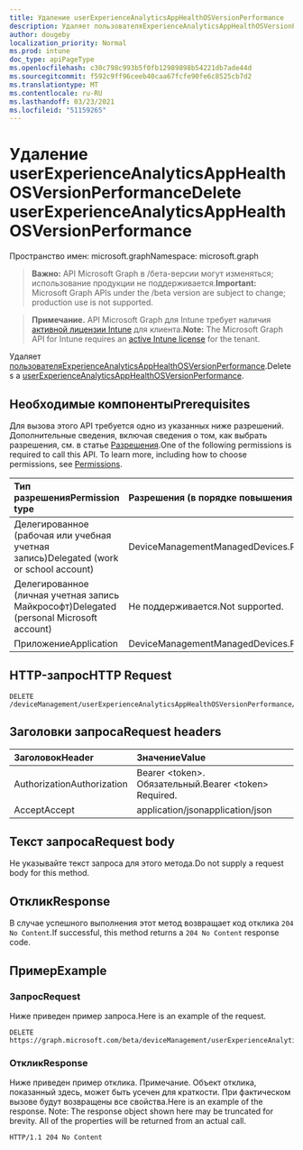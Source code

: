 ```yaml
---
title: Удаление userExperienceAnalyticsAppHealthOSVersionPerformance
description: Удаляет пользователяExperienceAnalyticsAppHealthOSVersionPerformance.
author: dougeby
localization_priority: Normal
ms.prod: intune
doc_type: apiPageType
ms.openlocfilehash: c30c798c993b5f0fb12989898b54221db7ade44d
ms.sourcegitcommit: f592c9ff96ceeb40caa67fcfe90fe6c8525cb7d2
ms.translationtype: MT
ms.contentlocale: ru-RU
ms.lasthandoff: 03/23/2021
ms.locfileid: "51159265"
---
```

# <a name="delete-userexperienceanalyticsapphealthosversionperformance"></a><span data-ttu-id="81f63-103">Удаление userExperienceAnalyticsAppHealthOSVersionPerformance</span><span class="sxs-lookup"><span data-stu-id="81f63-103">Delete userExperienceAnalyticsAppHealthOSVersionPerformance</span></span>

<span data-ttu-id="81f63-104">Пространство имен: microsoft.graph</span><span class="sxs-lookup"><span data-stu-id="81f63-104">Namespace: microsoft.graph</span></span>

> <span data-ttu-id="81f63-105">**Важно:** API Microsoft Graph в /бета-версии могут изменяться; использование продукции не поддерживается.</span><span class="sxs-lookup"><span data-stu-id="81f63-105">**Important:** Microsoft Graph APIs under the /beta version are subject to change; production use is not supported.</span></span>

> <span data-ttu-id="81f63-106">**Примечание.** API Microsoft Graph для Intune требует наличия [активной лицензии Intune](https://go.microsoft.com/fwlink/?linkid=839381) для клиента.</span><span class="sxs-lookup"><span data-stu-id="81f63-106">**Note:** The Microsoft Graph API for Intune requires an [active Intune license](https://go.microsoft.com/fwlink/?linkid=839381) for the tenant.</span></span>

<span data-ttu-id="81f63-107">Удаляет [пользователяExperienceAnalyticsAppHealthOSVersionPerformance](../resources/intune-devices-userexperienceanalyticsapphealthosversionperformance.md).</span><span class="sxs-lookup"><span data-stu-id="81f63-107">Deletes a [userExperienceAnalyticsAppHealthOSVersionPerformance](../resources/intune-devices-userexperienceanalyticsapphealthosversionperformance.md).</span></span>

## <a name="prerequisites"></a><span data-ttu-id="81f63-108">Необходимые компоненты</span><span class="sxs-lookup"><span data-stu-id="81f63-108">Prerequisites</span></span>
<span data-ttu-id="81f63-p101">Для вызова этого API требуется одно из указанных ниже разрешений. Дополнительные сведения, включая сведения о том, как выбрать разрешения, см. в статье [Разрешения](/graph/permissions-reference).</span><span class="sxs-lookup"><span data-stu-id="81f63-p101">One of the following permissions is required to call this API. To learn more, including how to choose permissions, see [Permissions](/graph/permissions-reference).</span></span>

|<span data-ttu-id="81f63-111">Тип разрешения</span><span class="sxs-lookup"><span data-stu-id="81f63-111">Permission type</span></span>|<span data-ttu-id="81f63-112">Разрешения (в порядке повышения привилегий)</span><span class="sxs-lookup"><span data-stu-id="81f63-112">Permissions (from least to most privileged)</span></span>|
|:---|:---|
|<span data-ttu-id="81f63-113">Делегированное (рабочая или учебная учетная запись)</span><span class="sxs-lookup"><span data-stu-id="81f63-113">Delegated (work or school account)</span></span>|<span data-ttu-id="81f63-114">DeviceManagementManagedDevices.ReadWrite.All</span><span class="sxs-lookup"><span data-stu-id="81f63-114">DeviceManagementManagedDevices.ReadWrite.All</span></span>|
|<span data-ttu-id="81f63-115">Делегированное (личная учетная запись Майкрософт)</span><span class="sxs-lookup"><span data-stu-id="81f63-115">Delegated (personal Microsoft account)</span></span>|<span data-ttu-id="81f63-116">Не поддерживается.</span><span class="sxs-lookup"><span data-stu-id="81f63-116">Not supported.</span></span>|
|<span data-ttu-id="81f63-117">Приложение</span><span class="sxs-lookup"><span data-stu-id="81f63-117">Application</span></span>|<span data-ttu-id="81f63-118">DeviceManagementManagedDevices.ReadWrite.All</span><span class="sxs-lookup"><span data-stu-id="81f63-118">DeviceManagementManagedDevices.ReadWrite.All</span></span>|

## <a name="http-request"></a><span data-ttu-id="81f63-119">HTTP-запрос</span><span class="sxs-lookup"><span data-stu-id="81f63-119">HTTP Request</span></span>
<!-- {
  "blockType": "ignored"
}
-->
``` http
DELETE /deviceManagement/userExperienceAnalyticsAppHealthOSVersionPerformance/{userExperienceAnalyticsAppHealthOSVersionPerformanceId}
```

## <a name="request-headers"></a><span data-ttu-id="81f63-120">Заголовки запроса</span><span class="sxs-lookup"><span data-stu-id="81f63-120">Request headers</span></span>
|<span data-ttu-id="81f63-121">Заголовок</span><span class="sxs-lookup"><span data-stu-id="81f63-121">Header</span></span>|<span data-ttu-id="81f63-122">Значение</span><span class="sxs-lookup"><span data-stu-id="81f63-122">Value</span></span>|
|:---|:---|
|<span data-ttu-id="81f63-123">Authorization</span><span class="sxs-lookup"><span data-stu-id="81f63-123">Authorization</span></span>|<span data-ttu-id="81f63-124">Bearer &lt;token&gt;. Обязательный.</span><span class="sxs-lookup"><span data-stu-id="81f63-124">Bearer &lt;token&gt; Required.</span></span>|
|<span data-ttu-id="81f63-125">Accept</span><span class="sxs-lookup"><span data-stu-id="81f63-125">Accept</span></span>|<span data-ttu-id="81f63-126">application/json</span><span class="sxs-lookup"><span data-stu-id="81f63-126">application/json</span></span>|

## <a name="request-body"></a><span data-ttu-id="81f63-127">Текст запроса</span><span class="sxs-lookup"><span data-stu-id="81f63-127">Request body</span></span>
<span data-ttu-id="81f63-128">Не указывайте текст запроса для этого метода.</span><span class="sxs-lookup"><span data-stu-id="81f63-128">Do not supply a request body for this method.</span></span>

## <a name="response"></a><span data-ttu-id="81f63-129">Отклик</span><span class="sxs-lookup"><span data-stu-id="81f63-129">Response</span></span>
<span data-ttu-id="81f63-130">В случае успешного выполнения этот метод возвращает код отклика `204 No Content`.</span><span class="sxs-lookup"><span data-stu-id="81f63-130">If successful, this method returns a `204 No Content` response code.</span></span>

## <a name="example"></a><span data-ttu-id="81f63-131">Пример</span><span class="sxs-lookup"><span data-stu-id="81f63-131">Example</span></span>

### <a name="request"></a><span data-ttu-id="81f63-132">Запрос</span><span class="sxs-lookup"><span data-stu-id="81f63-132">Request</span></span>
<span data-ttu-id="81f63-133">Ниже приведен пример запроса.</span><span class="sxs-lookup"><span data-stu-id="81f63-133">Here is an example of the request.</span></span>
``` http
DELETE https://graph.microsoft.com/beta/deviceManagement/userExperienceAnalyticsAppHealthOSVersionPerformance/{userExperienceAnalyticsAppHealthOSVersionPerformanceId}
```

### <a name="response"></a><span data-ttu-id="81f63-134">Отклик</span><span class="sxs-lookup"><span data-stu-id="81f63-134">Response</span></span>
<span data-ttu-id="81f63-p102">Ниже приведен пример отклика. Примечание. Объект отклика, показанный здесь, может быть усечен для краткости. При фактическом вызове будут возвращены все свойства.</span><span class="sxs-lookup"><span data-stu-id="81f63-p102">Here is an example of the response. Note: The response object shown here may be truncated for brevity. All of the properties will be returned from an actual call.</span></span>
``` http
HTTP/1.1 204 No Content
```




